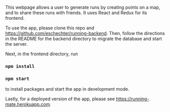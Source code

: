 
This webpage allows a user to generate runs by creating points on a map, and to share these runs with friends. It uses React and Redux for its frontend. 

To use the app, please clone this repo and https://github.com/eschechter/running-backend. Then, follow the directions in the README for the backend directory to migrate the database and start the server. 

Next, in the frontend directory, run

### `npm install` 
### `npm start`

to install  packages and start the app in development mode. 

Lastly, for a deployed version of the app, please see https://running-mate.herokuapp.com.
